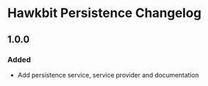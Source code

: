 # Hawkbit Persistence Changelog

## 1.0.0

### Added

 - Add persistence service, service provider and documentation
 